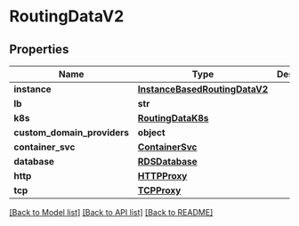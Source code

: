 # RoutingDataV2

## Properties
Name | Type | Description | Notes
------------ | ------------- | ------------- | -------------
**instance** | [**InstanceBasedRoutingDataV2**](InstanceBasedRoutingDataV2.md) |  | [optional] 
**lb** | **str** |  | [optional] 
**k8s** | [**RoutingDataK8s**](RoutingDataK8s.md) |  | [optional] 
**custom_domain_providers** | **object** |  | [optional] 
**container_svc** | [**ContainerSvc**](ContainerSvc.md) |  | [optional] 
**database** | [**RDSDatabase**](RDSDatabase.md) |  | [optional] 
**http** | [**HTTPProxy**](HTTPProxy.md) |  | [optional] 
**tcp** | [**TCPProxy**](TCPProxy.md) |  | [optional] 

[[Back to Model list]](../README.md#documentation-for-models) [[Back to API list]](../README.md#documentation-for-api-endpoints) [[Back to README]](../README.md)

